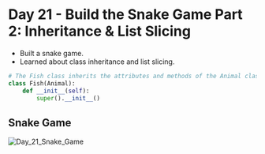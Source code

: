 # Day 21 - Build the Snake Game Part 2: Inheritance & List Slicing

- Built a snake game.
- Learned about class inheritance and list slicing.

```python
# The Fish class inherits the attributes and methods of the Animal class
class Fish(Animal):
    def __init__(self):
        super().__init__()
```

## Snake Game

![Day_21_Snake_Game](https://user-images.githubusercontent.com/30333942/129274809-8c292e1e-28e4-4df5-a1b0-57b77155782a.gif)
